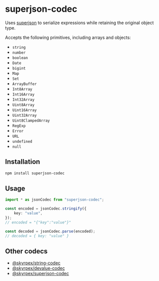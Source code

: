 # superjson-codec

Uses [superjson](https://github.com/flightcontrolhq/superjson) to serialize expressions while retaining the original object type.

Accepts the following primitives, including arrays and objects:

- `string`
- `number`
- `boolean`
- `Date`
- `bigint`
- `Map`
- `Set`
- `ArrayBuffer`
- `Int8Array`
- `Int16Array`
- `Int32Array`
- `Uint8Array`
- `Uint16Array`
- `Uint32Array`
- `Uint8ClampedArray`
- `RegExp`
- `Error`
- `URL`
- `undefined`
- `null`

## Installation

```sh
npm install superjson-codec
```

## Usage

```ts
import * as jsonCodec from "superjson-codec";

const encoded = jsonCodec.stringify({
	key: "value",
});
// encoded = "{"key":"value"}"

const decoded = jsonCodec.parse(encoded);
// decoded = { key: "value" }
```

## Other codecs

- [@skyrpex/string-codec](https://github.com/skyrpex/string-codec)
- [@skyrpex/devalue-codec](https://github.com/skyrpex/devalue-codec)
- [@skyrpex/superjson-codec](https://github.com/skyrpex/superjson-codec)
